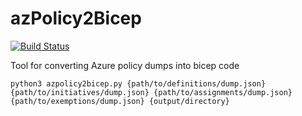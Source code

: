 # azPolicy2Bicep
[![Build Status](https://dev.azure.com/gctools/gctools-outilsgc/_apis/build/status/gcxchange-gcechange.azPolicy2Bicep?branchName=main)](https://dev.azure.com/gctools/gctools-outilsgc/_build/latest?definitionId=10&branchName=main)

Tool for converting Azure policy dumps into bicep code
```
python3 azpolicy2bicep.py {path/to/definitions/dump.json} {path/to/initiatives/dump.json} {path/to/assignments/dump.json} {path/to/exemptions/dump.json} {output/directory}
```
